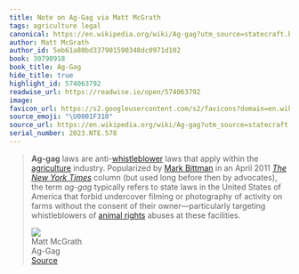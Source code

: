 ```yaml
---
title: Note on Ag-Gag via Matt McGrath
tags: agriculture legal
canonical: https://en.wikipedia.org/wiki/Ag-gag?utm_source=statecraft.beehiiv.com&utm_medium=referral&utm_campaign=the-cartel-that-controls-the-us-meat-industry#United_States
author: Matt McGrath
author_id: 5eb61a80bd337901590348dc0971d102
book: 30790918
book_title: Ag-Gag
hide_title: true
highlight_id: 574063792
readwise_url: https://readwise.io/open/574063792
image:
favicon_url: https://s2.googleusercontent.com/s2/favicons?domain=en.wikipedia.org
source_emoji: "\U0001F310"
source_url: https://en.wikipedia.org/wiki/Ag-gag?utm_source=statecraft.beehiiv.com&utm_medium=referral&utm_campaign=the-cartel-that-controls-the-us-meat-industry#United_States:~:text=**Ag-gag**%20laws%20are,at%20these%20facilities.
serial_number: 2023.NTE.578
---
```

> **Ag-gag** laws are anti-[whistleblower](https://en.wikipedia.org/wiki/Whistleblower) laws that apply within the [agriculture](https://en.wikipedia.org/wiki/Agriculture) industry. Popularized by [Mark Bittman](https://en.wikipedia.org/wiki/Mark_Bittman) in an April 2011 *[The New York Times](https://en.wikipedia.org/wiki/The_New_York_Times)* column (but used long before then by advocates), the term *ag-gag* typically refers to state laws in the United States of America that forbid undercover filming or photography of activity on farms without the consent of their owner—particularly targeting whistleblowers of [animal rights](https://en.wikipedia.org/wiki/Animal_rights) abuses at these facilities.
> <div class="quoteback-footer"><div class="quoteback-avatar"><img class="mini-favicon" src="https://s2.googleusercontent.com/s2/favicons?domain=en.wikipedia.org"></div><div class="quoteback-metadata"><div class="metadata-inner"><span style="display:none">FROM:</span><div aria-label="Matt McGrath" class="quoteback-author"> Matt McGrath</div><div aria-label="Ag-Gag" class="quoteback-title"> Ag-Gag</div></div></div><div class="quoteback-backlink"><a target="_blank" aria-label="go to the full text of this quotation" rel="noopener" href="https://en.wikipedia.org/wiki/Ag-gag?utm_source=statecraft.beehiiv.com&utm_medium=referral&utm_campaign=the-cartel-that-controls-the-us-meat-industry#United_States:~:text=**Ag-gag**%20laws%20are,at%20these%20facilities." class="quoteback-arrow"> Source</a></div></div>